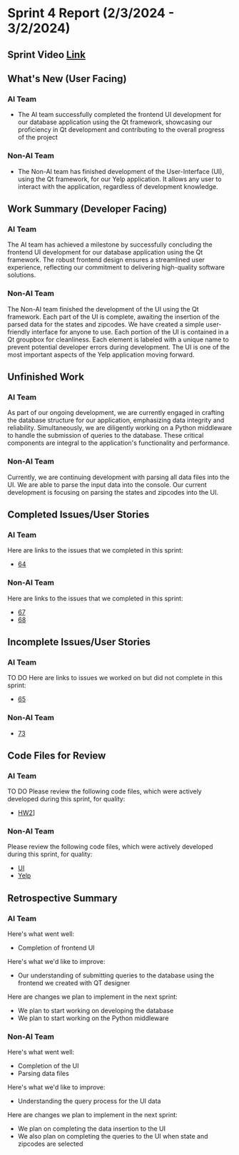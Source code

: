 # Sprint 4 Report (2/3/2024 - 3/2/2024)
## Sprint Video [Link](https://youtu.be/iRcMLkzRI_c)

## What's New (User Facing)
### AI Team
 * The AI team successfully completed the frontend UI development for our database application using the Qt framework, showcasing our proficiency in Qt development and contributing to the overall progress of the project

### Non-AI Team
 * The Non-AI team has finished development of the User-Interface (UI), using the Qt framework, for our Yelp application. It allows any user to interact with the application, regardless of development knowledge.

## Work Summary (Developer Facing)
### AI Team
The AI team has achieved a milestone by successfully concluding the frontend UI development for our database application using the Qt framework. The robust frontend design ensures a streamlined user experience, reflecting our commitment to delivering high-quality software solutions.

### Non-AI Team
The Non-AI team finished the development of the UI using the Qt framework. Each part of the UI is complete, awaiting the insertion of the parsed data for the states and zipcodes. We have created a simple user-friendly interface for anyone to use. Each portion of the UI is contained in a Qt groupbox for cleanliness. Each element is labeled with a unique name to prevent potential developer errors during development. The UI is one of the most important aspects of the Yelp application moving forward.  

## Unfinished Work
### AI Team
As part of our ongoing development, we are currently engaged in crafting the database structure for our application, emphasizing data integrity and reliability. Simultaneously, we are diligently working on a Python middleware to handle the submission of queries to the database. These critical components are integral to the application's functionality and performance.

### Non-AI Team
Currently, we are continuing development with parsing all data files into the UI. We are able to parse the input data into the console. Our current development is focusing on parsing the states and zipcodes into the UI.  

## Completed Issues/User Stories
### AI Team
Here are links to the issues that we completed in this sprint:
 * [64](https://github.com/WSUCptSCapstone-F23-S24/inst-aiassistedassignmentcompletion/issues/64)
 
### Non-AI Team
Here are links to the issues that we completed in this sprint:
* [67](https://github.com/WSUCptSCapstone-F23-S24/inst-aiassistedassignmentcompletion/issues/67)
* [68](https://github.com/WSUCptSCapstone-F23-S24/inst-aiassistedassignmentcompletion/issues/68)

 ## Incomplete Issues/User Stories
 ### AI Team
 TO DO
 Here are links to issues we worked on but did not complete in this sprint:
 * [65](https://github.com/WSUCptSCapstone-F23-S24/inst-aiassistedassignmentcompletion/issues/65)
 
 ### Non-AI Team
* [73](https://github.com/WSUCptSCapstone-F23-S24/inst-aiassistedassignmentcompletion/issues/73)

## Code Files for Review
### AI Team
TO DO
Please review the following code files, which were actively developed during this sprint, for quality:
 * [HW2](https://github.com/WSUCptSCapstone-F23-S24/inst-aiassistedassignmentcompletion/tree/AI/hw2)]

### Non-AI Team
Please review the following code files, which were actively developed during this sprint, for quality:
* [UI](https://github.com/WSUCptSCapstone-F23-S24/inst-aiassistedassignmentcompletion/tree/Non-AI)
* [Yelp](https://github.com/WSUCptSCapstone-F23-S24/inst-aiassistedassignmentcompletion/tree/Non-AI)

## Retrospective Summary
### AI Team
Here's what went well:
  * Completion of frontend UI
    
Here's what we'd like to improve:
   * Our understanding of submitting queries to the database using the frontend we created with QT designer 
  
Here are changes we plan to implement in the next sprint:
   * We plan to start working on developing the database
   * We plan to start working on the Python middleware

   
### Non-AI Team
Here's what went well:
  * Completion of the UI
  * Parsing data files
 
Here's what we'd like to improve:
   * Understanding the query process for the UI data 
  
Here are changes we plan to implement in the next sprint:
   * We plan on completing the data insertion to the UI
   * We also plan on completing the queries to the UI when state and zipcodes are selected
